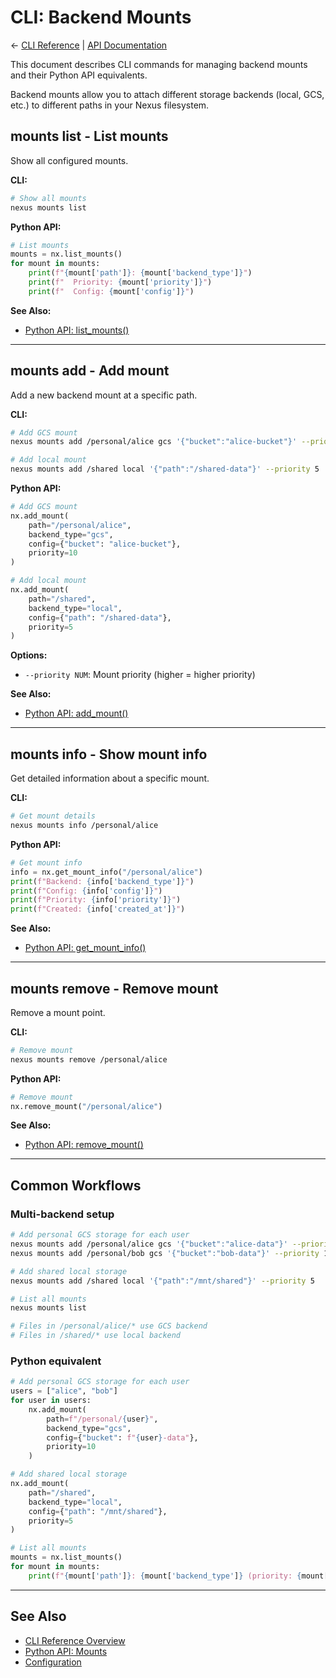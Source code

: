 # CLI: Backend Mounts

← [CLI Reference](index.md) | [API Documentation](../README.md)

This document describes CLI commands for managing backend mounts and their Python API equivalents.

Backend mounts allow you to attach different storage backends (local, GCS, etc.) to different paths in your Nexus filesystem.

## mounts list - List mounts

Show all configured mounts.

**CLI:**
```bash
# Show all mounts
nexus mounts list
```

**Python API:**
```python
# List mounts
mounts = nx.list_mounts()
for mount in mounts:
    print(f"{mount['path']}: {mount['backend_type']}")
    print(f"  Priority: {mount['priority']}")
    print(f"  Config: {mount['config']}")
```

**See Also:**
- [Python API: list_mounts()](../mounts.md#list_mounts)

---

## mounts add - Add mount

Add a new backend mount at a specific path.

**CLI:**
```bash
# Add GCS mount
nexus mounts add /personal/alice gcs '{"bucket":"alice-bucket"}' --priority 10

# Add local mount
nexus mounts add /shared local '{"path":"/shared-data"}' --priority 5
```

**Python API:**
```python
# Add GCS mount
nx.add_mount(
    path="/personal/alice",
    backend_type="gcs",
    config={"bucket": "alice-bucket"},
    priority=10
)

# Add local mount
nx.add_mount(
    path="/shared",
    backend_type="local",
    config={"path": "/shared-data"},
    priority=5
)
```

**Options:**
- `--priority NUM`: Mount priority (higher = higher priority)

**See Also:**
- [Python API: add_mount()](../mounts.md#add_mount)

---

## mounts info - Show mount info

Get detailed information about a specific mount.

**CLI:**
```bash
# Get mount details
nexus mounts info /personal/alice
```

**Python API:**
```python
# Get mount info
info = nx.get_mount_info("/personal/alice")
print(f"Backend: {info['backend_type']}")
print(f"Config: {info['config']}")
print(f"Priority: {info['priority']}")
print(f"Created: {info['created_at']}")
```

**See Also:**
- [Python API: get_mount_info()](../mounts.md#get_mount_info)

---

## mounts remove - Remove mount

Remove a mount point.

**CLI:**
```bash
# Remove mount
nexus mounts remove /personal/alice
```

**Python API:**
```python
# Remove mount
nx.remove_mount("/personal/alice")
```

**See Also:**
- [Python API: remove_mount()](../mounts.md#remove_mount)

---

## Common Workflows

### Multi-backend setup
```bash
# Add personal GCS storage for each user
nexus mounts add /personal/alice gcs '{"bucket":"alice-data"}' --priority 10
nexus mounts add /personal/bob gcs '{"bucket":"bob-data"}' --priority 10

# Add shared local storage
nexus mounts add /shared local '{"path":"/mnt/shared"}' --priority 5

# List all mounts
nexus mounts list

# Files in /personal/alice/* use GCS backend
# Files in /shared/* use local backend
```

### Python equivalent
```python
# Add personal GCS storage for each user
users = ["alice", "bob"]
for user in users:
    nx.add_mount(
        path=f"/personal/{user}",
        backend_type="gcs",
        config={"bucket": f"{user}-data"},
        priority=10
    )

# Add shared local storage
nx.add_mount(
    path="/shared",
    backend_type="local",
    config={"path": "/mnt/shared"},
    priority=5
)

# List all mounts
mounts = nx.list_mounts()
for mount in mounts:
    print(f"{mount['path']}: {mount['backend_type']} (priority: {mount['priority']})")
```

---

## See Also

- [CLI Reference Overview](index.md)
- [Python API: Mounts](../mounts.md)
- [Configuration](../configuration.md)
